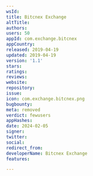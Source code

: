 ```yaml
---
wsId: 
title: Bitcnex Exchange
altTitle: 
authors: 
users: 50
appId: com.exchange.bitcnex
appCountry: 
released: 2019-04-19
updated: 2019-04-19
version: '1.1'
stars: 
ratings: 
reviews: 
website: 
repository: 
issue: 
icon: com.exchange.bitcnex.png
bugbounty: 
meta: removed
verdict: fewusers
appHashes: 
date: 2024-02-05
signer: 
twitter: 
social: 
redirect_from: 
developerName: Bitcnex Exchange
features: 

---
```


